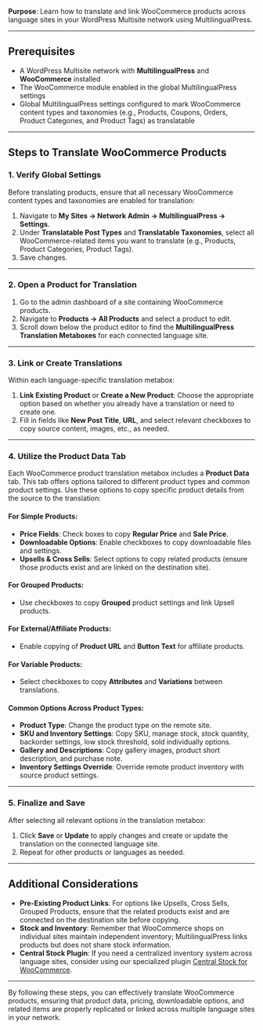 **Purpose**: Learn how to translate and link WooCommerce products across language sites in your WordPress Multisite network using MultilingualPress.

---

## Prerequisites

- A WordPress Multisite network with **MultilingualPress** and **WooCommerce** installed
- The WooCommerce module enabled in the global MultilingualPress settings
- Global MultilingualPress settings configured to mark WooCommerce content types and taxonomies (e.g., Products, Coupons, Orders, Product Categories, and Product Tags) as translatable

---

## Steps to Translate WooCommerce Products

### 1. Verify Global Settings

Before translating products, ensure that all necessary WooCommerce content types and taxonomies are enabled for translation:

1. Navigate to **My Sites → Network Admin → MultilingualPress → Settings**.
2. Under **Translatable Post Types** and **Translatable Taxonomies**, select all WooCommerce-related items you want to translate (e.g., Products, Product Categories, Product Tags).
3. Save changes.

---

### 2. Open a Product for Translation

1. Go to the admin dashboard of a site containing WooCommerce products.
2. Navigate to **Products → All Products** and select a product to edit.
3. Scroll down below the product editor to find the **MultilingualPress Translation Metaboxes** for each connected language site.

---

### 3. Link or Create Translations

Within each language-specific translation metabox:

1. **Link Existing Product** or **Create a New Product**: Choose the appropriate option based on whether you already have a translation or need to create one.
2. Fill in fields like **New Post Title**, **URL**, and select relevant checkboxes to copy source content, images, etc., as needed.

---

### 4. Utilize the Product Data Tab

Each WooCommerce product translation metabox includes a **Product Data** tab. This tab offers options tailored to different product types and common product settings. Use these options to copy specific product details from the source to the translation:

#### For Simple Products:

- **Price Fields**: Check boxes to copy **Regular Price** and **Sale Price**.
- **Downloadable Options**: Enable checkboxes to copy downloadable files and settings.
- **Upsells & Cross Sells**: Select options to copy related products (ensure those products exist and are linked on the destination site).

#### For Grouped Products:

- Use checkboxes to copy **Grouped** product settings and link Upsell products.

#### For External/Affiliate Products:

- Enable copying of **Product URL** and **Button Text** for affiliate products.

#### For Variable Products:

- Select checkboxes to copy **Attributes** and **Variations** between translations.

#### Common Options Across Product Types:

- **Product Type**: Change the product type on the remote site.
- **SKU and Inventory Settings**: Copy SKU, manage stock, stock quantity, backorder settings, low stock threshold, sold individually options.
- **Gallery and Descriptions**: Copy gallery images, product short description, and purchase note.
- **Inventory Settings Override**: Override remote product inventory with source product settings.

---

### 5. Finalize and Save

After selecting all relevant options in the translation metabox:

1. Click **Save** or **Update** to apply changes and create or update the translation on the connected language site.
2. Repeat for other products or languages as needed.

---

## Additional Considerations

- **Pre-Existing Product Links**: For options like Upsells, Cross Sells, Grouped Products, ensure that the related products exist and are connected on the destination site before copying.
- **Stock and Inventory**: Remember that WooCommerce shops on individual sites maintain independent inventory; MultilingualPress links products but does not share stock information.
- **Central Stock Plugin**: If you need a centralized inventory system across language sites, consider using our specialized plugin [Central Stock for WooCommerce](https://wp-centralstock.com/).

---

By following these steps, you can effectively translate WooCommerce products, ensuring that product data, pricing, downloadable options, and related items are properly replicated or linked across multiple language sites in your network.